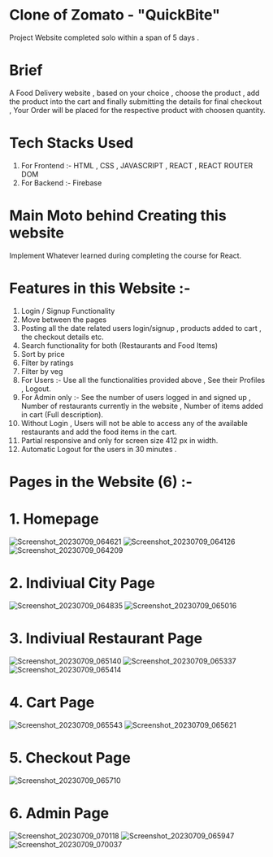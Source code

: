 # Clone of Zomato - "QuickBite"
Project Website completed solo within a span of 5 days .
# Brief
A Food Delivery website , based on your choice , choose the product , add the product into the cart and finally submitting the details for final checkout , Your Order will be placed for the respective product with choosen quantity.
# Tech Stacks Used 
1. For Frontend :-
HTML ,
CSS ,
JAVASCRIPT ,
REACT ,
REACT ROUTER DOM
2. For Backend :-
Firebase
# Main Moto behind Creating this website
Implement Whatever learned during completing the course for React.
# Features in this Website :-
1. Login / Signup Functionality
2. Move between the pages
3. Posting all the date related users login/signup , products added to cart , the checkout details etc.
4. Search functionality for both (Restaurants and Food Items)
5. Sort by price
6. Filter by ratings
7. Filter by veg
8. For Users :- Use all the functionalities provided above , See their Profiles , Logout.
9. For Admin only :- See the number of users logged in and signed up , Number of restaurants currently in the website , Number of items added in cart (Full description).
10. Without Login , Users will not be able to access any of the available restaurants and add the food items in the cart.
11. Partial responsive and only for screen size 412 px in width.
12. Automatic Logout for the users in 30 minutes . 
# Pages in the Website (6) :-
# 1. Homepage
![Screenshot_20230709_064621](https://github.com/SakshamVerma2004/unique-code-1989/assets/123861787/f8de30ce-d62d-46cf-92ac-aa4c13af6298)
![Screenshot_20230709_064126](https://github.com/SakshamVerma2004/unique-code-1989/assets/123861787/0785b499-762d-4c71-aebe-a5ce1d86bc76)
![Screenshot_20230709_064209](https://github.com/SakshamVerma2004/unique-code-1989/assets/123861787/98c718f2-c6b4-4ad8-b3fa-67ab74a7d9b7)
# 2. Indiviual City Page
![Screenshot_20230709_064835](https://github.com/SakshamVerma2004/unique-code-1989/assets/123861787/6ef7a80b-ec4f-4f54-9344-f3ae7a4a1099)
![Screenshot_20230709_065016](https://github.com/SakshamVerma2004/unique-code-1989/assets/123861787/5911ee9d-cd67-4688-978b-ec5ac8b53741)
# 3. Indiviual Restaurant Page
![Screenshot_20230709_065140](https://github.com/SakshamVerma2004/unique-code-1989/assets/123861787/b66d1276-75b5-4418-baad-787a25ea7ec1)
![Screenshot_20230709_065337](https://github.com/SakshamVerma2004/unique-code-1989/assets/123861787/008ad558-95a0-4b8f-8369-da91de76ed2c)
![Screenshot_20230709_065414](https://github.com/SakshamVerma2004/unique-code-1989/assets/123861787/b919efbd-f571-4159-8256-fb4b81cb2002)
# 4. Cart Page
![Screenshot_20230709_065543](https://github.com/SakshamVerma2004/unique-code-1989/assets/123861787/32f6aa03-c5dc-4215-bb21-35b90a1fc8be)
![Screenshot_20230709_065621](https://github.com/SakshamVerma2004/unique-code-1989/assets/123861787/44f82bdd-93ba-42ed-bf5f-b90bda32ddd8)
# 5. Checkout Page
![Screenshot_20230709_065710](https://github.com/SakshamVerma2004/unique-code-1989/assets/123861787/a029e6f1-d4ff-4ae5-881c-8c8332efaa5c)
# 6. Admin Page
![Screenshot_20230709_070118](https://github.com/SakshamVerma2004/unique-code-1989/assets/123861787/0829bbc7-45a8-40ad-bdeb-bc6808844d07)
![Screenshot_20230709_065947](https://github.com/SakshamVerma2004/unique-code-1989/assets/123861787/8a3d0709-8306-44c8-817c-3f850bc4b1ca)
![Screenshot_20230709_070037](https://github.com/SakshamVerma2004/unique-code-1989/assets/123861787/cbe9ed8c-f249-4008-82a0-926df69b9b59)
